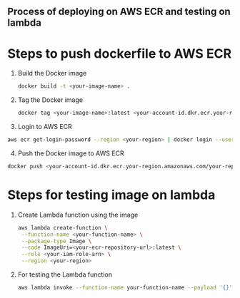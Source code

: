 ## Process of deploying on AWS ECR and testing on lambda 

# Steps to push dockerfile to AWS ECR

1. Build the Docker image
  
   ```bash
   docker build -t <your-image-name> .
   ```
2. Tag the Docker image
  
   ```bash
   docker tag <your-image-name>:latest <your-account-id.dkr.ecr.your-region.ama   zonaws.com/your-repository-name>:latest
   ```

3. Login to AWS ECR

  ```bash
  aws ecr get-login-password --region <your-region> | docker login --username A  WS --password-stdin <your-account-id.dkr.ecr.your-region.amazonaws.com>
  ```

4. Push the Docker image to AWS ECR

  ```bash
  docker push <your-account-id.dkr.ecr.your-region.amazonaws.com/your-repositor  y-name>:latest
  ```


# Steps for testing image on lambda

1. Create Lambda function using the image
  
   ```bash
   aws lambda create-function \
    --function-name <your-function-name> \
    --package-type Image \
    --code ImageUri=<your-ecr-repository-url>:latest \
    --role <your-iam-role-arn> \
    --region <your-region>
      ```

2. For testing the Lambda function
   
   ```bash
   aws lambda invoke --function-name your-function-name --payload '{}' output.p   y
   ```
